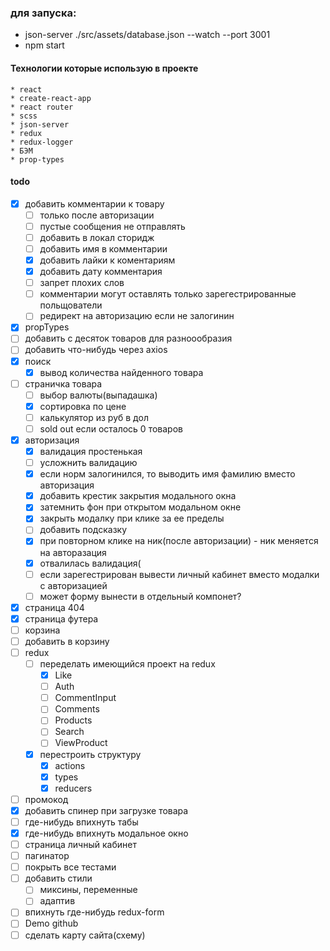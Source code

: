### для запуска:
* json-server ./src/assets/database.json --watch --port 3001
* npm start


#### Технологии которые использую в проекте
    * react 
    * create-react-app 
    * react router
    * scss 
    * json-server 
    * redux 
    * redux-logger 
    * БЭМ
    * prop-types


#### todo
 * [x] добавить комментарии к товару
   * [ ] только после авторизации
   * [ ] пустые сообщения не отправлять
   * [ ] добавить в локал сторидж
   * [ ] добавить имя в комментарии
   * [x] добавить лайки к коментариям
   * [x] добавить дату комментария
   * [ ] запрет плохих слов
   * [ ] комментарии могут оставлять только зарегестрированные польщователи
   * [ ] редирект на авторизацию если не залогинин 
 * [x] propTypes
 * [ ] добавить с десяток товаров для разноообразия
 * [ ] добавить что-нибудь через axios
 * [x] поиск
   * [x] вывод количества найденного товара
 * [ ] страничка товара
   * [ ] выбор валюты(выпадашка)
   * [x] сортировка по цене
   * [ ] калькулятор из руб в дол 
   * [ ] sold out если осталось 0 товаров
 * [x] авторизация
   * [x] валидация простенькая
   * [ ] усложнить валидацию
   * [x] если норм залогинился, то выводить имя фамилию вместо авторизация
   * [x] добавить крестик закрытия модального окна
   * [x] затемнить фон при открытом модальном окне
   * [x] закрыть модалку при клике за ее пределы 
   * [ ] добавить подсказку
   * [x] при повторном клике на ник(после авторизации) - ник меняется на авторазация 
   * [x] отвалилась валидация(
   * [ ] если зарегестрирован вывести личный кабинет вместо модалки с авторизацией 
   * [ ] может форму вынести в отдельный компонет?
 * [x] страница 404 
 * [x] страница футера
 * [ ] корзина
 * [ ] добавить в корзину
 * [ ] redux
   * [ ] переделать имеющийся проект на redux
     * [x] Like
     * [ ] Auth
     * [ ] CommentInput
     * [ ] Comments
     * [ ] Products
     * [ ] Search
     * [ ] ViewProduct
   * [x] перестроить структуру
     * [x] actions
     * [x] types
     * [x] reducers
 * [ ] промокод
 * [x] добавить спинер при загрузке товара
 * [ ] где-нибудь впихнуть табы
 * [x] где-нибудь впихнуть модальное окно
 * [ ] страница личный кабинет
 * [ ] пагинатор
 * [ ] покрыть все тестами
 * [ ] добавить стили
   * [ ] миксины, переменные
   * [ ] адаптив
 * [ ] впихнуть где-нибудь redux-form  
 * [ ] Demo github 
 * [ ] сделать карту сайта(схему) 